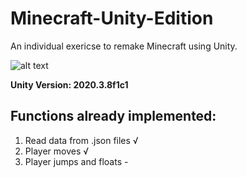 # Minecraft-Unity-Edition
 An individual exericse to remake Minecraft using Unity.
 
 ![alt text](https://github.com/MIZUkiYuu/Minecraft-Unity-Edition/blob/Media%26Photo/Media/Minecraft%20Unity%20Edition.png)

**Unity Version: 2020.3.8f1c1**

## Functions already implemented:
1. Read data from .json files  √
2. Player moves  √
3. Player jumps and floats  -
